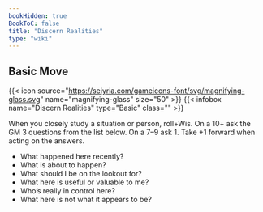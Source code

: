 ```yaml
---
bookHidden: true
BookToC: false
title: "Discern Realities"
type: "wiki"
---
```

## Basic  Move
{{< icon source="https://seiyria.com/gameicons-font/svg/magnifying-glass.svg" name="magnifying-glass" size="50" >}}
{{< infobox name="Discern Realities" type="Basic" class="" >}}

When you closely study a situation or person, roll+Wis. On a 10+ ask the GM 3 questions from the list below. On a 7–9 ask 1. Take +1 forward when acting on the answers.
- What happened here recently?
- What is about to happen?
- What should I be on the lookout for?
- What here is useful or valuable to me?
- Who’s really in control here?
- What here is not what it appears to be?